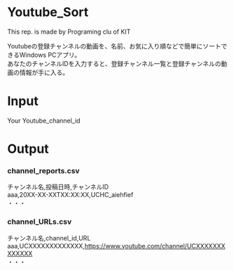 # Youtube_Sort
This rep. is made by Programing clu of KIT <br>

Youtubeの登録チャンネルの動画を、名前、お気に入り順などで簡単にソートできるWindows PCアプリ。<br>
あなたのチャンネルIDを入力すると、登録チャンネル一覧と登録チャンネルの動画の情報が手に入る。<br>

# Input
Your Youtube_channel_id

# Output
### channel_reports.csv <br>
チャンネル名,投稿日時,チャンネルID <br>
aaa,20XX-XX-XXTXX:XX:XX,UCHC_aiehfief <br>
・・・

### channel_URLs.csv <br>
チャンネル名,channel_id,URL <br>
aaa,UCXXXXXXXXXXXXX,https://www.youtube.com/channel/UCXXXXXXXXXXXXX <br>
・・・
